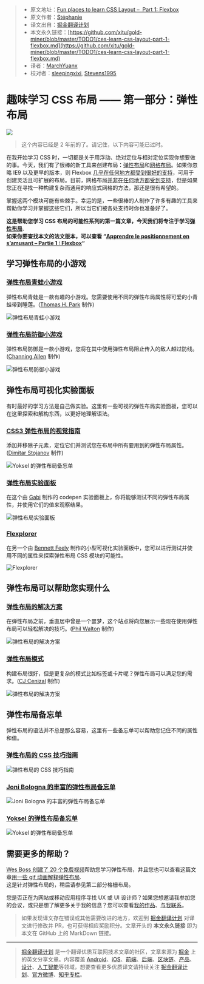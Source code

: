 > * 原文地址：[Fun places to learn CSS Layout –  Part 1: Flexbox](https://stephaniewalter.design/blog/fun-places-learn-css-layout-part-1-flexbox/)
> * 原文作者：[Stéphanie](https://stephaniewalter.design)
> * 译文出自：[掘金翻译计划](https://github.com/xitu/gold-miner)
> * 本文永久链接：[https://github.com/xitu/gold-miner/blob/master/TODO1/ces-learn-css-layout-part-1-flexbox.md](https://github.com/xitu/gold-miner/blob/master/TODO1/ces-learn-css-layout-part-1-flexbox.md)
> * 译者：[MarchYuanx](https://github.com/MarchYuanx)
> * 校对者：[sleepingxixi](https://github.com/sleepingxixi), [Stevens1995](https://github.com/Stevens1995)

# 趣味学习 CSS 布局 —— 第一部分：弹性布局

![](https://stephaniewalter.design/wp-content/uploads/2017/05/flexboxfun.jpg)

> 这个内容已经是 2 年前的了。请记住，以下内容可能已过时。

在我开始学习 CSS 时，一切都是关于用浮动、绝对定位与相对定位实现你想要做的事。今天，我们有了很棒的新工具来创建布局：[弹性布局](https://www.w3.org/TR/css-flexbox-1/)和[网格布局](https://www.w3.org/TR/css3-grid-layout/)。如果你忽略 IE9 以及更早的版本，则 Flexbox [几乎在任何地方都受到很好的支持](http://caniuse.com/#feat=css-grid)，可用于创建灵活且可扩展的布局。目前，网格布局[并非在任何地方都受到支持](http://caniuse.com/#feat=css-grid)，但是如果您正在寻找一种构建复杂而通用的响应式网格的方法，那还是很有希望的。

掌握这两个模块可能有些棘手。幸运的是，一些很棒的人制作了许多有趣的工具来帮助你学习并掌握这些它们，所以当它们被各处支持时你也准备好了。

**这是帮助您学习 CSS 布局的可能性系列的第一篇文章，今天我们将专注于学习[弹性布局](https://www.w3.org/TR/css-flexbox-1/).**  
**如果你要查找本文的法文版本，可以查看 “[Apprendre le positionnement en s’amusant – Partie 1 : Flexbox](https://www.creativejuiz.fr/blog/css-css3/apprendre-positionnement-flexbox-s-amusant)“**

## 学习弹性布局的小游戏

### [弹性布局青蛙小游戏](http://flexboxfroggy.com/)

弹性布局青蛙是一款有趣的小游戏。您需要使用不同的弹性布局属性将可爱的小青蛙带到睡莲。([Thomas H. Park](https://twitter.com/thomashpark) 制作)  

![弹性布局青蛙小游戏](https://stephaniewalter.design/wp-content/uploads/2017/05/learn-flexbox-1-1040x734.png)

### [弹性布局防御小游戏](http://www.flexboxdefense.com/)

弹性布局防御是一款小游戏，您将在其中使用弹性布局阻止传入的敌人越过防线。([Channing Allen](https://twitter.com/ChanningAllen) 制作)  

![弹性布局防御小游戏](https://stephaniewalter.design/wp-content/uploads/2017/05/learn-flexbox-2-1040x734.png)

## 弹性布局可视化实验面板

有时最好的学习方法是自己做实验。这里有一些可视的弹性布局实验面板，您可以在这里探索和解构东西，以更好地理解语法。

### [CSS3 弹性布局的视觉指南](https://demos.scotch.io/visual-guide-to-css3-flexbox-flexbox-playground/demos/)

添加并移除子元素，定位它们并测试您在布局中所有要用到的弹性布局属性。([Dimitar Stojanov](https://twitter.com/justd100) 制作)  

![Yoksel 的弹性布局备忘单](https://stephaniewalter.design/wp-content/uploads/2017/05/learn-flexbox-5-1040x734.png)

### [弹性布局实验面板](http://codepen.io/enxaneta/full/adLPwv/)

在这个由 [Gabi](https://twitter.com/w3unpocodetodo) 制作的 codepen 实验面板上，你将能够测试不同的弹性布局属性，并使用它们的值来观察结果。

![弹性布局实验面板](https://stephaniewalter.design/wp-content/uploads/2017/05/learn-flexbox-7-1040x734.png)

### [Flexplorer](http://bennettfeely.com/flexplorer/)

在另一个由 [Bennett Feely](https://twitter.com/bennettfeely) 制作的小型可视化实验面板中，您可以进行测试并使用不同的属性来探索弹性布局 CSS 模块的可能性。

![Flexplorer](https://stephaniewalter.design/wp-content/uploads/2017/05/learn-flexbox-11-1040x734.png)

## 弹性布局可以帮助您实现什么

### [弹性布局的解决方案](https://philipwalton.github.io/solved-by-flexbox/)

在弹性布局之前，垂直居中曾是一个噩梦，这个站点将向您展示一些现在使用弹性布局可以轻松解决的技巧。([Phil Walton](https://twitter.com/philwalton) 制作)  

![弹性布局的解决方案](https://stephaniewalter.design/wp-content/uploads/2017/05/learn-flexbox-9-1040x734.png)

### [弹性布局模式](http://www.flexboxpatterns.com/home)

构建布局很好，但是更复杂的模式比如标签或卡片呢？弹性布局可以满足您的需求。([CJ Cenizal](https://twitter.com/thecjcenizal) 制作)  

![弹性布局的解决方案](https://stephaniewalter.design/wp-content/uploads/2017/05/learn-flexbox-8-1040x734.png)

## 弹性布局备忘单

弹性布局的语法并不总是那么容易，这里有一些备忘单可以帮助您记住不同的属性和值。

### [弹性布局的 CSS 技巧指南](https://css-tricks.com/snippets/css/a-guide-to-flexbox/)

![弹性布局的 CSS 技巧指南](https://stephaniewalter.design/wp-content/uploads/2017/05/learn-flexbox-3-1040x734.png)

### [Joni Bologna 的丰富的弹性布局备忘单](http://jonibologna.com/flexbox-cheatsheet/)

![Joni Bologna 的丰富的弹性布局备忘单](https://stephaniewalter.design/wp-content/uploads/2017/05/learn-flexbox-4-1040x734.png)

### [Yoksel 的弹性布局备忘单](http://yoksel.github.io/flex-cheatsheet/)

![Yoksel 的弹性布局备忘单](https://stephaniewalter.design/wp-content/uploads/2017/05/learn-flexbox-6-1040x734.png)

## 需要更多的帮助？

[Wes Boss 创建了 20 个免费视频](https://flexbox.io/#/)帮助您学习弹性布局，并且您也可以查看这篇文章[用一些 gif 动画解释弹性布局](https://medium.freecodecamp.com/an-animated-guide-to-flexbox-d280cf6afc35).  
这是针对弹性布局的，稍后请参见第二部分格栅布局。

您是否正在为网站或移动应用程序寻找 UX 或 UI 设计师？如果您想邀请我参加您的会议，或只是想了解更多关于我的信息？您可以查看[我的作品](https://stephaniewalter.design/#work)、[与我联系](#contact)。

> 如果发现译文存在错误或其他需要改进的地方，欢迎到 [掘金翻译计划](https://github.com/xitu/gold-miner) 对译文进行修改并 PR，也可获得相应奖励积分。文章开头的 **本文永久链接** 即为本文在 GitHub 上的 MarkDown 链接。

---

> [掘金翻译计划](https://github.com/xitu/gold-miner) 是一个翻译优质互联网技术文章的社区，文章来源为 [掘金](https://juejin.im) 上的英文分享文章。内容覆盖 [Android](https://github.com/xitu/gold-miner#android)、[iOS](https://github.com/xitu/gold-miner#ios)、[前端](https://github.com/xitu/gold-miner#前端)、[后端](https://github.com/xitu/gold-miner#后端)、[区块链](https://github.com/xitu/gold-miner#区块链)、[产品](https://github.com/xitu/gold-miner#产品)、[设计](https://github.com/xitu/gold-miner#设计)、[人工智能](https://github.com/xitu/gold-miner#人工智能)等领域，想要查看更多优质译文请持续关注 [掘金翻译计划](https://github.com/xitu/gold-miner)、[官方微博](http://weibo.com/juejinfanyi)、[知乎专栏](https://zhuanlan.zhihu.com/juejinfanyi)。
